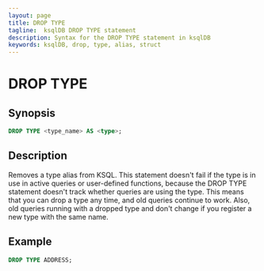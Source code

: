 ```yaml
---
layout: page
title: DROP TYPE
tagline:  ksqlDB DROP TYPE statement
description: Syntax for the DROP TYPE statement in ksqlDB
keywords: ksqlDB, drop, type, alias, struct
---
```


DROP TYPE
=========

Synopsis
--------

```sql
DROP TYPE <type_name> AS <type>;
```

Description
-----------

Removes a type alias from KSQL. This statement doesn't fail if the type is in
use in active queries or user-defined functions, because the DROP TYPE
statement doesn't track whether queries are using the type. This means that you
can drop a type any time, and old queries continue to work. Also, old queries
running with a dropped type and don't change if you register a new type with
the same name.

Example
-------

```sql
DROP TYPE ADDRESS;
```

